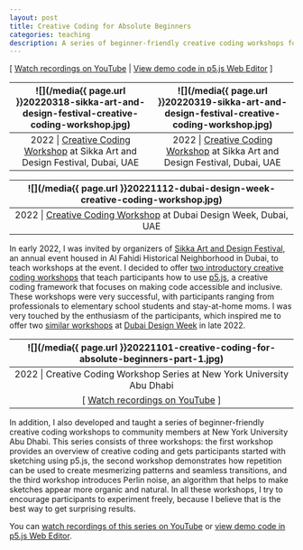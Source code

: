 ```yaml
---
layout: post
title: Creative Coding for Absolute Beginners
categories: teaching
description: A series of beginner-friendly creative coding workshops for people without any coding experience.
---
```


[ [Watch recordings on YouTube](https://www.youtube.com/playlist?list=PLUbmjnHkwarjjZ7qHHyZlrhnVije58S_L) \| [View demo code in p5.js Web Editor](https://editor.p5js.org/jackbdu/collections/BUeR59x4g) ]

<!--more-->

![](/media{{ page.url }}20220318-sikka-art-and-design-festival-creative-coding-workshop.jpg) | ![](/media{{ page.url }}20220319-sikka-art-and-design-festival-creative-coding-workshop.jpg)
:----------: | :----------:
2022 \| [Creative Coding Workshop](https://sikkartandesign.com/Creative-Coding-Workshop) at Sikka Art and Design Festival, Dubai, UAE | 2022 \| [Creative Coding Workshop](https://sikkartandesign.com/Creative-Coding-Workshop) at Sikka Art and Design Festival, Dubai, UAE

![](/media{{ page.url }}20221112-dubai-design-week-creative-coding-workshop.jpg) |
:----------: |
2022 \| [Creative Coding Workshop](https://www.dubaidesignweek.ae/programme/2022/creative-coding/) at Dubai Design Week, Dubai, UAE |

In early 2022, I was invited by organizers of [Sikka Art and Design Festival](https://sikkartandesign.com), an annual event housed in Al Fahidi Historical Neighborhood in Dubai, to teach workshops at the event. I decided to offer [two introductory creative coding workshops](https://sikkartandesign.com/Creative-Coding-Workshop) that teach participants how to use [p5.js](http://p5js.org), a creative coding framework that focuses on making code accessible and inclusive. These workshops were very successful, with participants ranging from professionals to elementary school students and stay-at-home moms. I was very touched by the enthusiasm of the participants, which inspired me to offer two [similar workshops](https://www.dubaidesignweek.ae/programme/2022/creative-coding/) at [Dubai Design Week](https://www.dubaidesignweek.ae) in late 2022.


![](/media{{ page.url }}20221101-creative-coding-for-absolute-beginners-part-1.jpg) |
:----------: |
2022 \| Creative Coding Workshop Series at New York University Abu Dhabi |
[ [Watch recordings on YouTube](https://www.youtube.com/playlist?list=PLUbmjnHkwarjjZ7qHHyZlrhnVije58S_L) ] |

In addition, I also developed and taught a series of beginner-friendly creative coding workshops to community members at New York University Abu Dhabi. This series consists of three workshops: the first workshop provides an overview of creative coding and gets participants started with sketching using p5.js, the second workshop demonstrates how repetition can be used to create mesmerizing patterns and seamless transitions, and the third workshop introduces Perlin noise, an algorithm that helps to make sketches appear more organic and natural. In all these workshops, I try to encourage participants to experiment freely, because I believe that is the best way to get surprising results.

You can [watch recordings of this series on YouTube](https://www.youtube.com/playlist?list=PLUbmjnHkwarjjZ7qHHyZlrhnVije58S_L) or [view demo code in p5.js Web Editor](https://editor.p5js.org/jackbdu/collections/BUeR59x4g).
